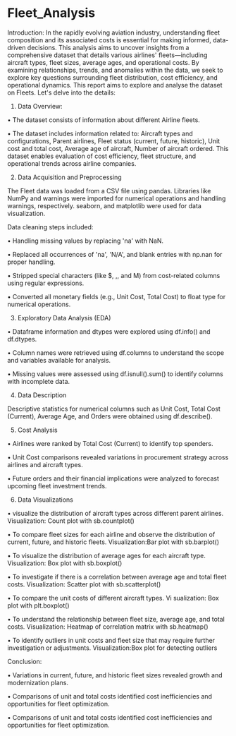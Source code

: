 # Fleet_Analysis
Introduction:
In the rapidly evolving aviation industry, understanding fleet composition and its associated costs is essential for making informed, data-driven decisions. This analysis aims to uncover insights from a comprehensive dataset that details various airlines' fleets—including aircraft types, fleet sizes, average ages, and operational costs. By examining relationships, trends, and anomalies within the data, we seek to explore key questions surrounding fleet distribution, cost efficiency, and operational dynamics.
This report aims to explore and analyse the dataset on Fleets. Let's delve into the details:

1. Data Overview:
   
•	The dataset consists of information about different Airline fleets.

•	The dataset includes information related to: Aircraft types and configurations, Parent airlines, Fleet status (current, future, historic), Unit cost and total cost, Average age of aircraft, Number of aircraft ordered. This dataset enables evaluation of cost efficiency, fleet structure, and operational trends across airline companies.

2. Data Acquisition and Preprocessing
   
The Fleet data was loaded from a CSV file using pandas. Libraries like NumPy and warnings were imported for numerical operations and handling warnings, respectively. seaborn, and matplotlib were used for data visualization.

Data cleaning steps included:

•	Handling missing values by replacing 'na' with NaN.

•	Replaced all occurrences of 'na', 'N/A', and blank entries with np.nan for proper handling.

•	Stripped special characters (like $, ,, and M) from cost-related columns using regular expressions.

•	Converted all monetary fields (e.g., Unit Cost, Total Cost) to float type for numerical operations.

3. Exploratory Data Analysis (EDA)
 
•	Dataframe information and dtypes were explored using df.info() and df.dtypes.

•	Column names were retrieved using df.columns to understand the scope and variables available for analysis.

•	Missing values were assessed using df.isnull().sum() to identify columns with incomplete data.

4. Data Description
   
Descriptive statistics for numerical columns such as Unit Cost, Total Cost (Current), Average Age, and Orders were obtained using df.describe().

5. Cost Analysis
   
•	Airlines were ranked by Total Cost (Current) to identify top spenders.

•	Unit Cost comparisons revealed variations in procurement strategy across airlines and aircraft types.

•	Future orders and their financial implications were analyzed to forecast upcoming fleet investment trends.

6. Data Visualizations
    
•	visualize the distribution of aircraft types across different parent airlines. Visualization: Count plot with sb.countplot()

•	To compare fleet sizes for each airline and observe the distribution of current, future, and historic fleets. Visualization:Bar plot with sb.barplot()

•	To visualize the distribution of average ages for each aircraft type. Visualization: Box plot with sb.boxplot()

•	To investigate if there is a correlation between average age and total fleet costs. Visualization: Scatter plot with sb.scatterplot()

•	To compare the unit costs of different aircraft types. Vi sualization: Box plot with plt.boxplot()

•	To understand the relationship between fleet size, average age, and total costs. Visualization: Heatmap of correlation matrix with sb.heatmap()

•	To identify outliers in unit costs and fleet size that may require further investigation or adjustments. Visualization:Box plot for detecting outliers

Conclusion:

•	Variations in current, future, and historic fleet sizes revealed growth and modernization plans.

•	Comparisons of unit and total costs identified cost inefficiencies and opportunities for fleet optimization.

•	Comparisons of unit and total costs identified cost inefficiencies and opportunities for fleet optimization.

